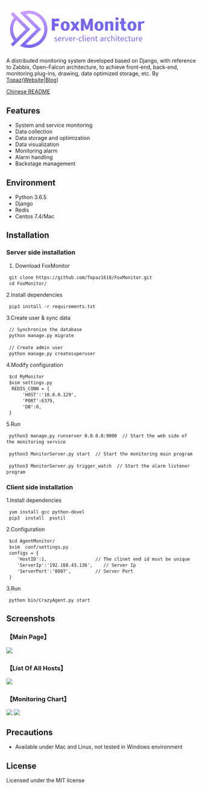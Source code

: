 <img src='statics/unity/img/fox_logo.png' width='380' title='FoxMonitor, A distributed monitoring system'>

A distributed monitoring system developed based on Django, with reference to Zabbix, Open-Falcon architecture, to achieve front-end, back-end, monitoring plug-ins, drawing, data optimized storage, etc.  By [Topaz](https://topaz1618.github.io/about)([Website](http://topazaws.com/)|[Blog](https://topaz1618.github.io/blog/))

[Chinese README](https://github.com/Topaz1618/FoxMonitor/blob/master/README_CN.markdown)

## Features
- System and service monitoring
- Data collection
- Data storage and optimization
- Data visualization
- Monitoring alarm
- Alarm handling
- Backstage management

## Environment
- Python 3.6.5
- Django
- Redis
- Centos 7.4/Mac

## Installation
### Server side installation

1. Download FoxMonitor

```
 git clone https://github.com/Topaz1618/FoxMonitor.git
 cd FoxMonitor/
```

2.Install dependencies
```
 pip3 install -r requirements.txt
```

3.Create user & sync data
```
 // Synchronize the database
 python manage.py migrate

 // Create admin user
 python manage.py createsuperuser
```

4.Modify configuration
```
 $cd MyMonitor
 $vim settings.py
  REDIS_CONN = {
      'HOST':'10.0.0.129',
      'PORT':6379,
      'DB':0,
 }
```

5.Run
```
 python3 manage.py runserver 0.0.0.0:9000  // Start the web side of the monitoring service

 python3 MonitorServer.py start  // Start the monitoring main program

 python3 MonitorServer.py trigger_watch  // Start the alarm listener program
```


### Client side installation

1.Install dependencies
```
 yum install gcc python-devel
 pip3  install  psutil
```

2.Configuration
```
 $cd AgentMonitor/
 $vim  conf/settings.py
 configs = {
   	'HostID':1,                  // The clinet end id must be unique
   	'ServerIp':'192.168.43.136',	// Server Ip
   	'ServerPort':'8007',		 // Server Port
 }
```
3.Run
```
 python bin/CrazyAgent.py start
```

## Screenshots

### 【Main Page】
![](https://github.com/Topaz1618/MyMonitor/blob/master/statics/unity/img/main_page.png)

### 【List Of All Hosts】
![](https://github.com/Topaz1618/MyMonitor/blob/master/statics/unity/img/monitor2.png)

### 【Monitoring Chart】
![](https://github.com/Topaz1618/MyMonitor/blob/master/statics/unity/img/monitor7.png)
![](https://github.com/Topaz1618/MyMonitor/blob/master/statics/unity/img/monitor6.png)


## Precautions
- Available under Mac and Linux, not tested in Windows environment

## License
Licensed under the MIT license
